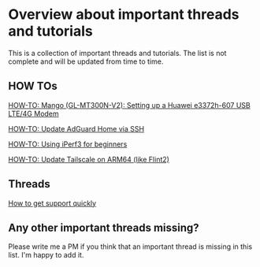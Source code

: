 # Overview about important threads and tutorials

This is a collection of important threads and tutorials. The list is not complete and will be updated from time to time.

## HOW TOs

[HOW-TO: Mango (GL-MT300N-V2): Setting up a Huawei e3372h-607 USB LTE/4G Modem](https://forum.gl-inet.com/t/how-to-mango-gl-mt300n-v2-setting-up-a-huawei-e3372h-607-usb-lte-4g-modem/37481)

[HOW-TO: Update AdGuard Home via SSH](https://forum.gl-inet.com/t/adguard-home-upgrade/29205/6)

[HOW-TO: Using iPerf3 for beginners](https://forum.gl-inet.com/t/iperf3-for-beginners/34984/2)

[HOW-TO: Update Tailscale on ARM64 (like Flint2)](https://forum.gl-inet.com/t/how-to-update-tailscale-on-arm64-f-e-flint2/37582)

## Threads

[How to get support quickly](https://forum.gl-inet.com/t/how-to-get-support-quickly/35768)

## Any other important threads missing?

Please write me a PM if you think that an important thread is missing in this list.
I'm happy to add it.
